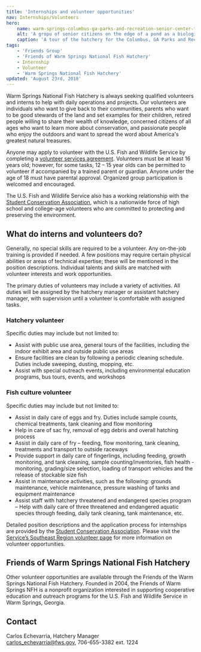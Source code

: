 ```yaml
---
title: 'Internships and volunteer opportunities'
nav: Internships/Volunteers
hero:
    name: warm-springs-columbus-ga-parks-and-recreation-senior-center-tour.jpg
    alt: 'A gropu of senior citizens on the edge of a pond as a biologist adds fish food.'
    caption: 'A tour of the hatchery for the Columbus, GA Parks and Recreation Senior Center. Photo by USFWS.'
tags:
    - 'Friends Group'
    - 'Friends of Warm Springs National Fish Hatchery'
    - Internship
    - Volunteer
    - 'Warm Springs National Fish Hatchery'
updated: 'August 23rd, 2018'
---
```


Warm Springs National Fish Hatchery is always seeking qualified volunteers and interns to help with daily operations and projects. Our volunteers are individuals who want to give back to their communities, parents who want to be good stewards of the land and set examples for their children, retired people willing to share their wealth of knowledge, concerned citizens of all ages who want to learn more about conservation, and passionate people who enjoy the outdoors and want to spread the word about America's greatest natural treasures.

Anyone may apply to volunteer with the U.S. Fish and Wildlife Service by completing a [volunteer services agreement](/pdf/form/volunteer-agreement.pdf). Volunteers must be at least 16 years old; however, for some tasks, 12 – 15 year olds can be permitted to volunteer if accompanied by a trained parent or guardian. Anyone under the age of 18 must have parental approval. Organized group participation is welcomed and encouraged.

The U.S. Fish and Wildlife Service also has a working relationship with the [Student Conservation Association](https://www.thesca.org/), which is a nationwide force of high school and college-age volunteers who are committed to protecting and preserving the environment.

## What do interns and volunteers do?

Generally, no special skills are required to be a volunteer. Any on-the-job training is provided if needed. A few positions may require certain physical abilities or areas of technical expertise; these will be mentioned in the position descriptions. Individual talents and skills are matched with volunteer interests and work opportunities.

The primary duties of volunteers may include a variety of activities. All duties will be assigned by the hatchery manager or assistant hatchery manager, with supervision until a volunteer is comfortable with assigned tasks.

### Hatchery volunteer

Specific duties may include but not limited to:

- Assist with public use area, general tours of the facilities, including the indoor exhibit area and outside public use areas
- Ensure facilities are clean by following a periodic cleaning schedule. Duties include sweeping, dusting, mopping, etc.
- Assist with special outreach events, including environmental education programs, bus tours, events, and workshops

### Fish culture volunteer

Specific duties may include but not limited to:

- Assist in daily care of eggs and fry. Duties include sample counts, chemical treatments, tank cleaning and flow monitoring
- Help in care of sac fry, removal of egg debris and overall hatching process
- Assist in daily care of fry – feeding, flow monitoring, tank cleaning, treatments and transport to outside raceways
- Provide support in daily care of fingerlings, including feeding, growth monitoring, and tank cleaning, sample counting/inventories, fish health - monitoring, grading/size selection, loading of transport vehicles and the release of stockable size fish
- Assist in maintenance activities, such as the following: grounds maintenance, vehicle maintenance, pressure washing of tanks and equipment maintenance
- Assist staff with hatchery threatened and endangered species program – Help with daily care of three threatened and endangered aquatic species through feeding, daily tank cleaning, tank maintenance, etc.

Detailed position descriptions and the application process for internships are provided by the [Student Conservation Association](https://www.thesca.org/). Please visit the [Service’s Southeast Region volunteer page](/work-with-us/volunteer/) for more information on volunteer opportunities.

## Friends of Warm Springs National Fish Hatchery

Other volunteer opportunities are available through the Friends of the Warm Springs National Fish Hatchery. Founded in 2004, the Friends of Warm Springs NFH is a nonprofit organization interested in supporting cooperative education and outreach programs for the U.S. Fish and Wildlife Service in Warm Springs, Georgia.

## Contact

Carlos Echevarria, Hatchery Manager  
[carlos_echevarria@fws.gov](mailto:carlos_echevarria@fws.gov), 706-655-3382 ext. 1224
